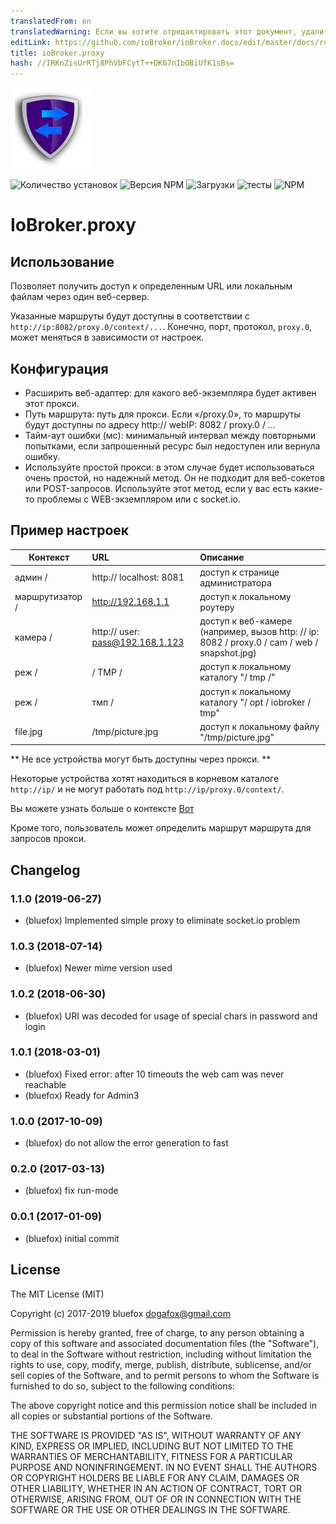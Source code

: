 ```yaml
---
translatedFrom: en
translatedWarning: Если вы хотите отредактировать этот документ, удалите поле «translatedFrom», в противном случае этот документ будет снова автоматически переведен
editLink: https://github.com/ioBroker/ioBroker.docs/edit/master/docs/ru/adapterref/iobroker.proxy/README.md
title: ioBroker.proxy
hash: //IRKnZisUrRTj8PhVbFCytT++DK67nIbOBiUfK1sBs=
---
```

![логотип](../../../en/adapterref/iobroker.proxy/admin/proxy.png)

![Количество установок](http://iobroker.live/badges/proxy-stable.svg)
![Версия NPM](http://img.shields.io/npm/v/iobroker.proxy.svg)
![Загрузки](https://img.shields.io/npm/dm/iobroker.proxy.svg)
![тесты](https://travis-ci.org/ioBroker/ioBroker.proxy.svg?branch=master)
![NPM](https://nodei.co/npm/iobroker.proxy.png?downloads=true)

# IoBroker.proxy
## Использование
Позволяет получить доступ к определенным URL или локальным файлам через один веб-сервер.

Указанные маршруты будут доступны в соответствии с `http://ip:8082/proxy.0/context/...`. Конечно, порт, протокол, `proxy.0`, может меняться в зависимости от настроек.

## Конфигурация
- Расширить веб-адаптер: для какого веб-экземпляра будет активен этот прокси.
- Путь маршрута: путь для прокси. Если «/proxy.0», то маршруты будут доступны по адресу http:// webIP: 8082 / proxy.0 / ...
- Тайм-аут ошибки (мс): минимальный интервал между повторными попытками, если запрошенный ресурс был недоступен или вернула ошибку.
- Используйте простой прокси: в этом случае будет использоваться очень простой, но надежный метод. Он не подходит для веб-сокетов или POST-запросов. Используйте этот метод, если у вас есть какие-то проблемы с WEB-экземпляром или с socket.io.

## Пример настроек
| Контекст | URL | Описание |
|----------------|:---------------------------------------------------|:---------------------------------------------------|
| админ / | http:// localhost: 8081 | доступ к странице администратора |
| маршрутизатор / | http://192.168.1.1 | доступ к локальному роутеру |
| камера / | http:// user: pass@192.168.1.123 | доступ к веб-камере (например, вызов http: // ip: 8082 / proxy.0 / cam / web / snapshot.jpg) |
| реж / | / TMP / | доступ к локальному каталогу "/ tmp /" |
| реж / | тмп / | доступ к локальному каталогу "/ opt / iobroker / tmp" |
| file.jpg | /tmp/picture.jpg | доступ к локальному файлу "/tmp/picture.jpg" |

** Не все устройства могут быть доступны через прокси. **

Некоторые устройства хотят находиться в корневом каталоге `http://ip/` и не могут работать под `http://ip/proxy.0/context/`.

Вы можете узнать больше о контексте [Вот](https://www.npmjs.com/package/http-proxy-middleware#context-matching)

Кроме того, пользователь может определить маршрут маршрута для запросов прокси.

## Changelog
### 1.1.0 (2019-06-27)
* (bluefox) Implemented simple proxy to eliminate socket.io problem

### 1.0.3 (2018-07-14)
* (bluefox) Newer mime version used

### 1.0.2 (2018-06-30)
* (bluefox) URI was decoded for usage of special chars in password and login

### 1.0.1 (2018-03-01)
* (bluefox) Fixed error: after 10 timeouts the web cam was never reachable
* (bluefox) Ready for Admin3

### 1.0.0 (2017-10-09)
* (bluefox) do not allow the error generation to fast

### 0.2.0 (2017-03-13)
* (bluefox) fix run-mode

### 0.0.1 (2017-01-09)
* (bluefox) initial commit

## License
The MIT License (MIT)

Copyright (c) 2017-2019 bluefox <dogafox@gmail.com>

Permission is hereby granted, free of charge, to any person obtaining a copy
of this software and associated documentation files (the "Software"), to deal
in the Software without restriction, including without limitation the rights
to use, copy, modify, merge, publish, distribute, sublicense, and/or sell
copies of the Software, and to permit persons to whom the Software is
furnished to do so, subject to the following conditions:

The above copyright notice and this permission notice shall be included in all
copies or substantial portions of the Software.

THE SOFTWARE IS PROVIDED "AS IS", WITHOUT WARRANTY OF ANY KIND, EXPRESS OR
IMPLIED, INCLUDING BUT NOT LIMITED TO THE WARRANTIES OF MERCHANTABILITY,
FITNESS FOR A PARTICULAR PURPOSE AND NONINFRINGEMENT. IN NO EVENT SHALL THE
AUTHORS OR COPYRIGHT HOLDERS BE LIABLE FOR ANY CLAIM, DAMAGES OR OTHER
LIABILITY, WHETHER IN AN ACTION OF CONTRACT, TORT OR OTHERWISE, ARISING FROM,
OUT OF OR IN CONNECTION WITH THE SOFTWARE OR THE USE OR OTHER DEALINGS IN THE
SOFTWARE.

